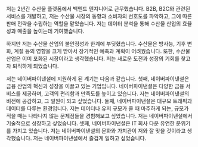 저는 2년간 수산물 플랫폼에서 백엔드 엔지니어로 근무했습니다. B2B, B2C와 관련된 서비스를 개발하고, 저는 수산물 시장의 동향과 소비자의 선호도를 파악하고, 그에 따른 판매 전략을 수립하는 역할을 맡았습니다. 저는 데이터 분석을 통해 수산물 산업의 효율성과 매출을 높이는데 기여했습니다.

하지만 저는 수산물 산업의 불안정성과 한계에 부딪혔습니다. 수산물은 방사능, 기후 변화, 계절 등의 영향을 크게 받아서 장기적인 예측과 계획이 어려웠습니다. 또한, 수산물 산업은 이미 포화된 시장이라고 생각했습니다. 저는 새로운 도전과 성장의 기회를 찾고자 퇴직하게 되었습니다.

저는 네이버파이낸셜에 지원하게 된 계기는 다음과 같습니다. 첫째, 네이버파이낸셜은 금융 산업의 혁신과 성장을 이끌고 있는 기업입니다. 네이버파이낸셜은 다양한 금융 서비스를 제공하며, 고객의 편리함과 만족도를 높이고 있습니다. 저는 네이버파이낸셜의 비전에 공감하고, 그 일원이 되고 싶었습니다. 둘째, 네이버파이낸셜은 대규모 트래픽과 데이터를 다루는 환경입니다. 저는 데이터나 유저 규모가 클 때 마주하게 되는, 규모가 적을 때는 나타나지 않는 문제점들을 경험해보고 싶었습니다. 저는 네이버파이낸셜에서 기술적으로 성장하고 싶었습니다. 셋째, 네이버파이낸셜은 IT 회사 다운 유연한 분위기를 가지고 있습니다. 저는 네이버파이낸셜의 문화와 가치관이 저와 잘 맞을 것이라고 생각했습니다. 저는 네이버파이낸셜에서 즐겁게 일하고 싶었습니다.